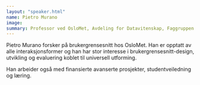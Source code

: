 ```yaml
---
layout: "speaker.html"
name: Pietro Murano
image: 
summary: Professor ved OsloMet, Avdeling for Datavitenskap, Faggruppen for universell utforming av IKT
---
```

Pietro Murano forsker på brukergrensesnitt hos OsloMet. Han er opptatt av alle interaksjonsformer og han har stor interesse i brukergrensesnitt-design, utvikling og evaluering koblet til universell utforming.
 
Han arbeider også med finansierte avanserte prosjekter, studentveiledning og læring.
